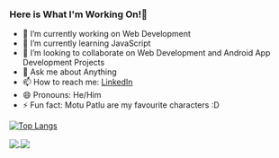 ### Here is What I'm Working On!👋

- 🔭 I’m currently working on Web Development 
- 🌱 I’m currently learning  JavaScript
- 👯 I’m looking to collaborate on Web Development and Android App Development Projects
- 💬 Ask me about Anything
- 📫 How to reach me: [LinkedIn](https://www.linkedin.com/in/aman-kumar-8997131a7/)
- 😄 Pronouns: He/Him
- ⚡ Fun fact: Motu Patlu are my favourite characters :D

[![Top Langs](https://github-readme-stats.vercel.app/api/top-langs/?username=Lord-Aman)](https://github.com/Lord-Aman/github-readme-stats)

<a href="https://github.com/Lord-Aman/github-readme-stats">
  <img align="center" src="https://github-readme-stats.vercel.app/api/pin/?username=Lord-Aman&repo=github-readme-stats" />
</a>
<a href="https://github.com/Lord-Aman/convoychat">
  <img align="center" src="https://github-readme-stats.vercel.app/api/pin/?username=Lord-Aman&repo=convoychat" />
</a>
